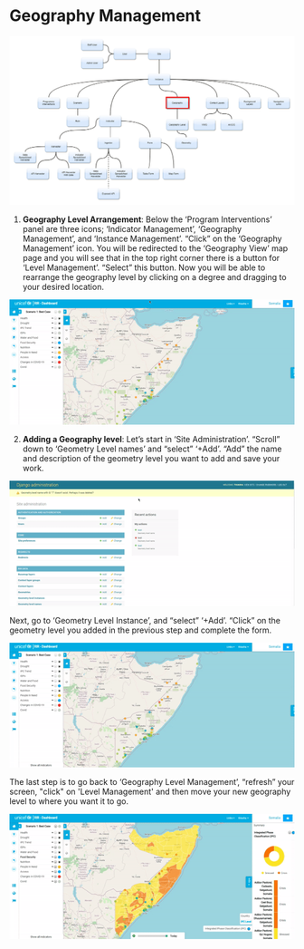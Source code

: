 #  **Geography Management**
>
![ Geography Management](../img/geography-diagramflow.png "Geography Management") 

>
>
1.	**Geography Level Arrangement**: Below the ‘Program Interventions’ panel are three icons; ‘Indicator Management’, ‘Geography Management’, and ‘Instance Management’. 
	   “Click” on the ‘Geography Management’ icon. You will be redirected to the ‘Geography View’ map page and you will see that in the top right corner there is a button
		 for ‘Level Management’. “Select” this button. Now you will be able to rearrange the geography level by clicking on a degree and dragging to your desired location.
>
![Rearrange Geography Level](../img/geo-level.gif "Rearrange Geography Level") 

>

2.	**Adding a Geography level**: Let’s start in  ‘Site Administration’. “Scroll” down to ‘Geometry Level names’ and “select” ‘+Add’. “Add” the name and description 
	of the geometry level you want to add and save your work. 
>
![Add Geography Level](../img/add-geo-levelone.gif "Add Geography Level") 

>
>
Next, go to ‘Geometry Level Instance’, and “select” ‘+Add’. “Click” on the geometry level you added in the previous step and complete the form.
>
![Add Geography Level](../img/add-geo-leveltwo.gif "Add  Geography Level") 

>
>
The last step is to go back to ‘Geography Level Management’, “refresh” your screen, "click" on 'Level Management' and then move your new geography level to where you want
it to go.
>
![Add Geography Level](../img/add-geo-levelthree.gif "Add Geography Level") 
